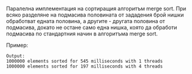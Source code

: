Паралелна имплементация на сортиращия алгоритъм merge sort. 
При всяко разделяне на подмасива половината от
зададения брой нишки обработват едната половина,
а другите - другата половина от подмасива, докато
не остане само една нишка, която да обработи
подмасива по стандартния начин в алгоритъма
merge sort.

Пример:

    Output:
    1000000 elements sorted for 545 milliseconds with 1 threads
    1000000 elements sorted for 197 milliseconds with 4 threads